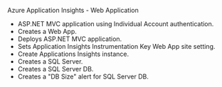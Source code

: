 Azure Application Insights - Web Application

- ASP.NET MVC application using Individual Account authentication.
- Creates a Web App.
- Deploys ASP.NET MVC application.
- Sets Application Insights Instrumentation Key Web App site setting.
- Create Applications Insights instance.
- Creates a SQL Server.
- Creates a SQL Server DB.
- Creates a "DB Size" alert for SQL Server DB.